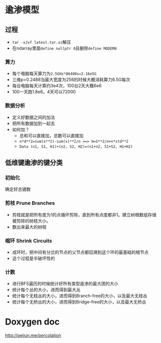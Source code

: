 # 逾渗模型
## 过程
+ `tar -xJvf latest.tar.xz`解压
+ 在ndarray里面`define nullptr 0`且删除`define MODERN`

### 算力
+ 每个电脑每天算力为`2.5GHz*86400s=2.16e5G`
+ 三维p=0.2488当最大宽度为256的时候大概消耗算力6.5G每次
+ 每台电脑每天计算约3e4次，100台2天大概6e6
+ 100一天跑1.8e6，4天可以72000

### 数据分析
+ 定义好数据之间的加法
+ 把所有数据加到一起去
+ 如何加？
  + 总和可以直接加，总数可以直接加
  + `n*d**2=sum(x**2)-sum(x)**2/n ==> H=S**2/n+n*std**2`
  + `Data (n1, S1, H1)+(n2, S2, H2)=(n1+n2, S1+S2, H1+H2)`

## 低维键逾渗的键分类
### 初始化
确定好总键数

### 剪枝 Prune Branches
+ 剪枝就是把所有度为1的点循环剪除，直到所有点度都非1。建立树根数组存储被剪除的树枝大小。
+ 数出来最大的树枝

### 缩环 Shrink Circuits
+ 成环时，把中间有分岔的节点的父节点都回溯到这个环的最基础的根节点
+ 这个过程是半破坏性的

### 计数

+ 进行BFS遍历的时候统计好所有类型逾渗的最大团的大小
+ 统计每个丛的大小，进而得到最大丛
+ 统计每个无枝丛的大小，进而得到Branch-free的大小，以及最大无枝丛
+ 统计每个无桥丛的大小，进而得到Bridge-free的大小，以及最大无桥丛

# Doxygen doc
http://peijun.me/percolation
